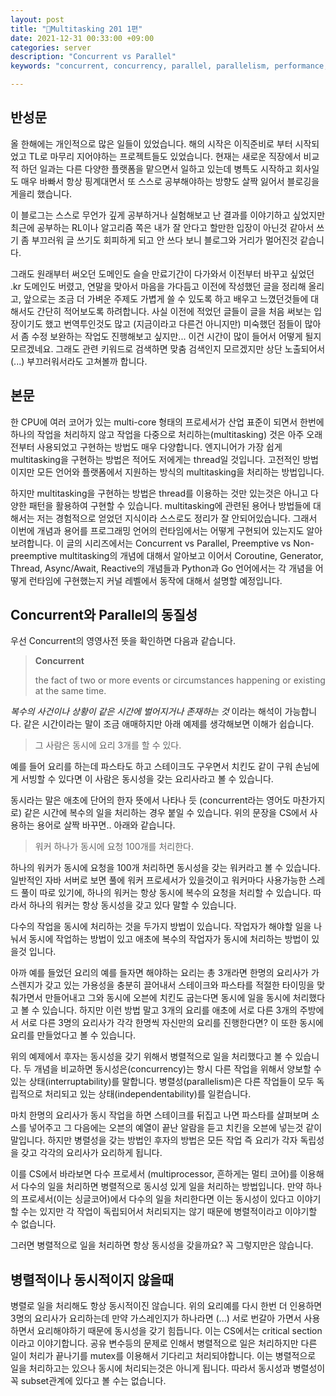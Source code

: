 ```yaml
---
layout: post
title: "🚦Multitasking 201 1편"
date: 2021-12-31 00:33:00 +09:00
categories: server
description: "Concurrent vs Parallel"
keywords: "concurrent, concurrency, parallel, parallelism, performance, 동시성, 병렬성"

---
```


## 반성문

올 한해에는 개인적으로 많은 일들이 있었습니다. 해의 시작은 이직준비로 부터 시작되었고 TL로 마무리 지어야하는 프로젝트들도 있었습니다. 현재는 새로운 직장에서 비교적 하던 일과는 다른 다양한 플랫폼을 맡으면서 일하고 있는데 병특도 시작하고 회사일도 매우 바빠서 항상 핑계대면서 또 스스로 공부해야하는 방향도 살짝 잃어서 블로깅을 게을리 했습니다.

이 블로그는 스스로 무언가 깊게 공부하거나 실험해보고 난 결과를 이야기하고 싶었지만 최근에 공부하는 RL이나 알고리즘 쪽은 내가 잘 안다고 할만한 입장이 아닌것 같아서 쓰기 좀 부끄러워 글 쓰기도 회피하게 되고 안 쓰다 보니 블로그와 거리가 멀어진것 같습니다.

그래도 원래부터 써오던 도메인도 슬슬 만료기간이 다가와서 이전부터 바꾸고 싶었던 .kr 도메인도 버렸고, 연말을 맞아서 마음을 가다듬고 이전에 작성했던 글을 정리해 올리고, 앞으로는 조금 더 가벼운 주제도 가볍게 쓸 수 있도록 하고 배우고 느꼈던것들에 대해서도 간단히 적어보도록 하려합니다. 사실 이전에 적었던 글들이 글을 처음 써보는 입장이기도 했고 번역투인것도 많고 (지금이라고 다른건 아니지만) 미숙했던 점들이 많아서 좀 수정 보완하는 작업도 진행해보고 싶지만... 이건 시간이 많이 들어서 어떻게 될지 모르겠네요. 그래도 관련 키워드로 검색하면 맞춤 검색인지 모르겠지만 상단 노출되어서 (...) 부끄러워서라도 고쳐볼까 합니다.

## 본문

한 CPU에 여러 코어가 있는 multi-core 형태의 프로세서가 산업 표준이 되면서 한번에 하나의 작업을 처리하지 않고 작업을 다중으로 처리하는(multitasking) 것은 아주 오래전부터 사용되었고 구현하는 방법도 매우 다양합니다. 엔지니어가 가장 쉽게 multitasking을 구현하는 방법은 적어도 저에게는 thread일 것입니다. 고전적인 방법이지만 모든 언어와 플랫폼에서 지원하는 방식의 multitasking을 처리하는 방법입니다.

하지만 multitasking을 구현하는 방법은 thread를 이용하는 것만 있는것은 아니고 다양한 패턴을 활용하여 구현할 수 있습니다. multitasking에 관련된 용어나 방법들에 대해서는 저는 경험적으로 얻었던 지식이라 스스로도 정리가 잘 안되어있습니다. 그래서 이번에 개념과 용어를 프로그래밍 언어의 런타임에서는 어떻게 구현되어 있는지도 알아보려합니다. 이 글의 시리즈에서는 Concurrent vs Parallel, Preemptive vs Non-preemptive multitasking의 개념에 대해서 알아보고 이어서 Coroutine, Generator, Thread, Async/Await, Reactive의 개념들과 Python과 Go 언어에서는 각 개념을 어떻게 런타임에 구현했는지 커널 레벨에서 동작에 대해서 설명할 예정입니다.

## Concurrent와 Parallel의 동질성

우선 Concurrent의 영영사전 뜻을 확인하면 다음과 같습니다.

> **Concurrent**
>
> the fact of two or more events or circumstances happening or existing at the same time.

*복수의 사건이나 상황이 같은 시간에 벌어지거나 존재하는 것* 이라는 해석이 가능합니다. 같은 시간이라는 말이 조금 애매하지만 아래 예제를 생각해보면 이해가 쉽습니다.

> 그 사람은 동시에 요리 3개를 할 수 있다.

예를 들어 요리를 하는데 파스타도 하고 스테이크도 구우면서 치킨도 같이 구워 손님에게 서빙할 수 있다면 이 사람은 동시성을 갖는 요리사라고 볼 수 있습니다.

동시라는 말은 애초에 단어의 한자 뜻에서 나타나 듯 (concurrent라는 영어도 마찬가지로) 같은 시간에 복수의 일을 처리하는 경우 붙일 수 있습니다. 위의 문장을 CS에서 사용하는 용어로 살짝 바꾸면.. 아래와 같습니다.

> 워커 하나가 동시에 요청 100개를 처리한다.

하나의 워커가 동시에 요청을 100개 처리하면 동시성을 갖는 워커라고 볼 수 있습니다. 일반적인 자바 서버로 보면 풀에 워커 프로세서가 있을것이고 워커마다 사용가능한 스레드 풀이 따로 있기에, 하나의 워커는 항상 동시에 복수의 요청을 처리할 수 있습니다. 따라서 하나의 워커는 항상 동시성을 갖고 있다 말할 수 있습니다.

다수의 작업을 동시에 처리하는 것을 두가지 방법이 있습니다. 작업자가 해야할 일을 나눠서 동시에 작업하는 방법이 있고 애초에 복수의 작업자가 동시에 처리하는 방법이 있을것 입니다.

아까 예를 들었던 요리의 예를 들자면 해야하는 요리는 총 3개라면 한명의 요리사가 가스렌지가 갖고 있는 가용성을 충분히 끌어내서 스테이크와 파스타를 적절한 타이밍을 맞춰가면서 만들어내고 그와 동시에 오븐에 치킨도 굽는다면 동시에 일을 동시에 처리했다고 볼 수 있습니다. 하지만 이런 방법 말고 3개의 요리를 애초에 서로 다른 3개의 주방에서 서로 다른 3명의 요리사가 각각 한명씩 자신만의 요리를 진행한다면? 이 또한 동시에 요리를 만들었다고 볼 수 있습니다.

위의 예제에서 후자는 동시성을 갖기 위해서 병렬적으로 일을 처리했다고 볼 수 있습니다. 두 개념을 비교하면 동시성은(concurrency)는 항시 다른 작업을 위해서 양보할 수 있는 상태(interruptability)를 말합니다. 병렬성(parallelism)은 다른 작업들이 모두 독립적으로 처리되고 있는 상태(independentability)를 일컫습니다.

마치 한명의 요리사가 동시 작업을 하면 스테이크를 뒤집고 나면 파스타를 살펴보며 소스를 넣어주고 그 다음에는 오븐의 예열이 끝난 알람을 듣고 치킨을 오븐에 넣는것 같이 말입니다. 하지만 병렬성을 갖는 방법인 후자의 방법은   모든 작업 즉 요리가 각자 독립성을 갖고 각각의 요리사가 요리하게 됩니다.

이를 CS에서 바라보면 다수 프로세서 (multiprocessor, 흔하게는 멀티 코어)를 이용해서 다수의 일을 처리하면 병렬적으로 동시성 있게 일을 처리하는 방법입니다. 만약 하나의 프로세서(이는 싱글코어)에서 다수의 일을 처리한다면 이는 동시성이 있다고 이야기할 수는 있지만 각 작업이 독립되어서 처리되지는 않기 때문에 병렬적이라고 이야기할 수 없습니다.

그러면 병렬적으로 일을 처리하면 항상 동시성을 갖을까요? 꼭 그렇지만은 않습니다.

## 병렬적이나 동시적이지 않을때

병렬로 일을 처리해도 항상 동시적이진 않습니다. 위의 요리예를 다시 한번 더 인용하면 3명의 요리사가 요리하는데 만약 가스레인지가 하나라면 (...) 서로 번갈아 가면서 사용하면서 요리해야하기 때문에 동시성을 갖기 힘듭니다. 이는 CS에서는 critical section이라고 이야기합니다. 공유 변수등의 문제로 인해서 병렬적으로 일은 처리하지만 다른 일이 처리가 끝나기를 mutex를 이용해서 기다리고 처리되야합니다. 이는 병렬적으로 일을 처리하고는 있으나 동시에 처리되는것은 아니게 됩니다. 따라서 동시성과 병렬성이 꼭 subset관계에 있다고 볼 수는 없습니다.
